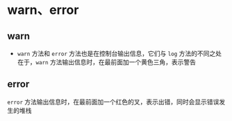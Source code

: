 # warn、error

## warn

- `warn` 方法和 `error` 方法也是在控制台输出信息，它们与 `log` 方法的不同之处在于，`warn` 方法输出信息时，在最前面加一个黄色三角，表示警告

## error

`error` 方法输出信息时，在最前面加一个红色的叉，表示出错，同时会显示错误发生的堆栈
